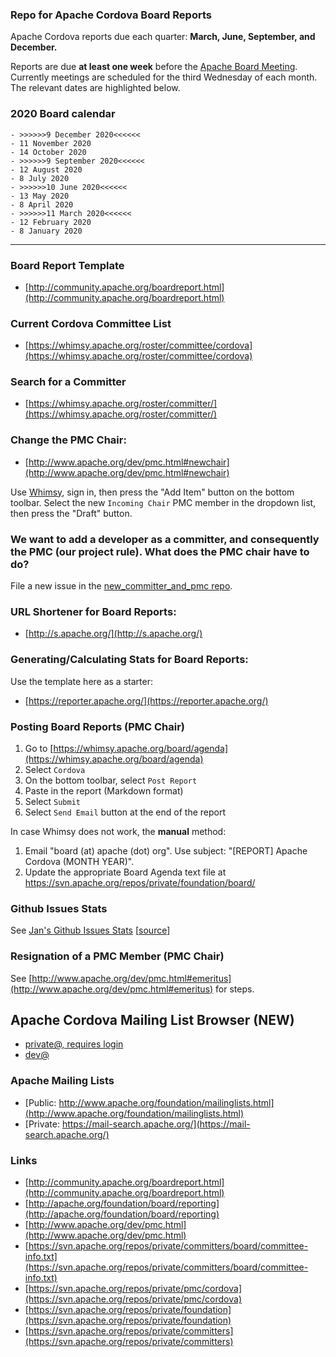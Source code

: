 ### Repo for Apache Cordova Board Reports

Apache Cordova reports due each quarter: **March, June, September, and December.**


Reports are due **at least one week** before the [Apache Board Meeting](http://www.apache.org/foundation/board/calendar.html). Currently meetings are scheduled for the third Wednesday of each month. The relevant dates are highlighted below.

### 2020 Board calendar

    - >>>>>>9 December 2020<<<<<<
    - 11 November 2020
    - 14 October 2020
    - >>>>>>9 September 2020<<<<<<
    - 12 August 2020
    - 8 July 2020
    - >>>>>>10 June 2020<<<<<<
    - 13 May 2020
    - 8 April 2020
    - >>>>>>11 March 2020<<<<<<
    - 12 February 2020
    - 8 January 2020
    
---

### Board Report Template

- [http://community.apache.org/boardreport.html](http://community.apache.org/boardreport.html)

### Current Cordova Committee List

- [https://whimsy.apache.org/roster/committee/cordova](https://whimsy.apache.org/roster/committee/cordova)

### Search for a Committer

- [https://whimsy.apache.org/roster/committer/](https://whimsy.apache.org/roster/committer/)
 
### Change the PMC Chair:

- [http://www.apache.org/dev/pmc.html#newchair](http://www.apache.org/dev/pmc.html#newchair)

Use [Whimsy](https://whimsy.apache.org/board/agenda), sign in, then press the "Add Item" button on the bottom toolbar. Select the new `Incoming Chair` PMC member in the dropdown list, then press the "Draft" button.

### We want to add a developer as a committer, and consequently the PMC (our project rule). What does the PMC chair have to do?

File a new issue in the [new_committer_and_pmc repo](https://github.com/cordova/new_committer_and_pmc).

### URL Shortener for Board Reports:

- [http://s.apache.org/](http://s.apache.org/)

### Generating/Calculating Stats for Board Reports:

Use the template here as a starter:

- [https://reporter.apache.org/](https://reporter.apache.org/)

### Posting Board Reports (PMC Chair)

1. Go to [https://whimsy.apache.org/board/agenda](https://whimsy.apache.org/board/agenda)
2. Select `Cordova`
3. On the bottom toolbar, select `Post Report`
4. Paste in the report (Markdown format)
5. Select `Submit`
6. Select `Send Email` button at the end of the report

In case Whimsy does not work, the **manual** method:

1. Email "board (at) apache (dot) org". Use subject: "[REPORT] Apache Cordova (MONTH YEAR)".
2. Update the appropriate Board Agenda text file at https://svn.apache.org/repos/private/foundation/board/

### Github Issues Stats

See [Jan's Github Issues Stats](http://cordova.betamo.de/cordova-board-reports-issue-and-pr-searches.php) [[source](https://lists.apache.org/thread.html/dce1f1675571058ef91abc3e28fde4b24bbbec874f8ea3a1c300bb14@%3Cdev.cordova.apache.org%3E)]

### Resignation of a PMC Member (PMC Chair)

See [http://www.apache.org/dev/pmc.html#emeritus](http://www.apache.org/dev/pmc.html#emeritus) for steps.

## Apache Cordova Mailing List Browser (NEW)

- [private@, requires login](https://lists.apache.org/list.html?private@cordova.apache.org)
- [dev@](https://lists.apache.org/list.html?dev@cordova.apache.org)

### Apache Mailing Lists

- [Public: http://www.apache.org/foundation/mailinglists.html](http://www.apache.org/foundation/mailinglists.html)
- [Private: https://mail-search.apache.org/](https://mail-search.apache.org/)

### Links

- [http://community.apache.org/boardreport.html](http://community.apache.org/boardreport.html)
- [http://apache.org/foundation/board/reporting](http://apache.org/foundation/board/reporting)
- [http://www.apache.org/dev/pmc.html](http://www.apache.org/dev/pmc.html)
- [https://svn.apache.org/repos/private/committers/board/committee-info.txt](https://svn.apache.org/repos/private/committers/board/committee-info.txt)
- [https://svn.apache.org/repos/private/pmc/cordova](https://svn.apache.org/repos/private/pmc/cordova)
- [https://svn.apache.org/repos/private/foundation](https://svn.apache.org/repos/private/foundation)
- [https://svn.apache.org/repos/private/committers](https://svn.apache.org/repos/private/committers)

